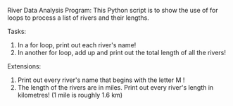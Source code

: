 River Data Analysis Program:
This Python script is to show the use of for loops to process a list of rivers and their lengths. 

Tasks:

1. In a for loop, print out each river's name!
2. In another for loop, add up and print out the total length of all the rivers!

Extensions:

1. Print out every river's name that begins with the letter M !
2. The length of the rivers are in miles. Print out every river's length in kilometres! (1 mile is
roughly 1.6 km)
